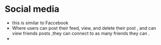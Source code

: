 # Social media 
 - this is similar to Faccebook
 - Where users can post their feed, view, and delete their post , and can view friends posts ,they can connect to as many friends they can .
 - 
